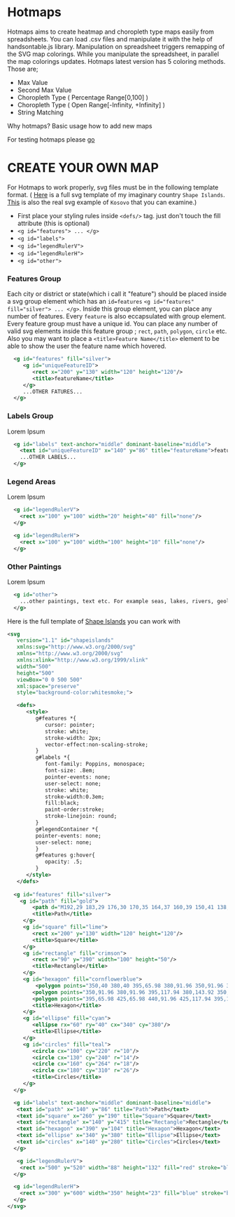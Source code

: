 # Hotmaps
Hotmaps aims to create heatmap and choropleth type maps easily from spreadsheets. You can load .csv files and manipulate it with the help of handsontable.js library. Manipulation on spreadsheet triggers remapping of the SVG map colorings. While you manipulate the spreadsheet,  in parallel the map colorings updates. Hotmaps latest version has 5 coloring methods. Those are;
- Max Value
- Second Max Value
- Choropleth Type ( Percentage Range[0,100] )
- Choropleth Type ( Open Range[-Infinity, +Infinity] ) 
- String Matching

Why hotmaps?
Basic usage
how to add new maps


For testing hotmaps please [go](https://aakutlu.github.io/hotmaps/)

# CREATE YOUR OWN MAP
For Hotmaps to work properly, svg files must be in the following template format. ( [Here](svgmaps/shapeislands.svg) is a full svg template of my imaginary country `Shape Islands`. [This](svgmaps/XK.svg) is also the real svg example of `Kosovo` that you can examine.)
- First place your styling rules inside `<defs/>` tag. just don't touch the fill attribute (this is optional)
- `<g id="features"> ... </g>`
- `<g id="labels">`
- `<g id="legendRulerV">`
- `<g id="legendRulerH">`
- `<g id="other">`


### Features Group
Each city or district or state(which i call it "feature") should be placed inside a svg group element which has an `id=features` `<g id="features" fill="silver"> ... </g>`. Inside this group element,  you can place any number of features. Every `feature` is also eccapsulated with group element. Every feature group must have a unique id. You can place any number of valid svg elements inside this feature group ; `rect`, `path`, `polygon`, `circle` etc. Also you may want to place a `<title>Feature Name</title>` element to be able to show the user the feature name which hovered.

```xml
  <g id="features" fill="silver">
     <g id="uniqueFeatureID">
        <rect x="200" y="130" width="120" height="120"/>
        <title>featureName</title>
     </g>
     ...OTHER FATURES...
  </g>
```

### Labels Group
Lorem Ipsum
```xml
  <g id="labels" text-anchor="middle" dominant-baseline="middle">
    <text id="uniqueFeatureID" x="140" y="86" title="featureName">featureName</text>
    ...OTHER LABELS...
  </g>
```

### Legend Areas
Lorem Ipsum
```xml
  <g id="legendRulerV">
    <rect x="100" y="100" width="20" height="40" fill="none"/>
  </g>

  <g id="legendRulerH">
    <rect x="100" y="100" width="100" height="10" fill="none"/>
  </g>
```

### Other Paintings
Lorem Ipsum
```xml
  <g id="other">
    ...other paintings, text etc. For example seas, lakes, rivers, geolines, etc.
  </g>
```

Here is the full template of [Shape Islands](svgmaps/shapeislands.svg) you can work with

```svg
<svg
   version="1.1" id="shapeislands"
   xmlns:svg="http://www.w3.org/2000/svg"
   xmlns="http://www.w3.org/2000/svg"
   xmlns:xlink="http://www.w3.org/1999/xlink"
   width="500"
   height="500"
   viewBox="0 0 500 500"
   xml:space="preserve"
   style="background-color:whitesmoke;">

   <defs>
      <style>
         g#features *{
            cursor: pointer;
            stroke: white;
            stroke-width: 2px;
            vector-effect:non-scaling-stroke;
         }
         g#labels *{
            font-family: Poppins, monospace;
            font-size: .8em;
            pointer-events: none;
            user-select: none;
            stroke: white;
            stroke-width:0.3em;
            fill:black;
            paint-order:stroke;
            stroke-linejoin: round;
         }
         g#legendContainer *{
         pointer-events: none;
         user-select: none;
         }
         g#features g:hover{
            opacity: .5;
         }
      </style>
   </defs>
 
  <g id="features" fill="silver">
    <g id="path" fill="gold">
        <path d="M192,29 183,29 176,30 170,35 164,37 160,39 150,41 138,42 124,48 120,53 112,59 105,65 102,66 97,73 92,80 84,85 81,91 77,97 76,107 80,112 86,118 95,128 90,130 82,130 75,128 68,125 60,129 55,134 37,142 28,144 20,142 17,146 21,150 26,152 33,152 42,149 51,146 60,141 69,141 70,146 68,153 65,157 66,162 73,163 83,155 88,148 97,142 101,142 109,141 120,140 126,140 126,129 127,121 130,113 140,113 149,115 159,110 165,108 172,102 176,106 185,110 199,105 202,100 211,93 219,90 222,83 224,75 223,70 219,63 218,58 214,53 208,50 201,50 200,50 194,42 192,37z" title="Path"/>
        <title>Path</title>
     </g>
     <g id="square" fill="lime">
        <rect x="200" y="130" width="120" height="120"/>
        <title>Square</title>
     </g>
     <g id="rectangle" fill="crimson">
        <rect x="90" y="390" width="100" height="50"/>
        <title>Rectangle</title>
     </g>
     <g id="hexagon" fill="cornflowerblue">
         <polygon points="350,40 380,40 395,65.98 380,91.96 350,91.96 335,65.98"/>
        <polygon points="350,91.96 380,91.96 395,117.94 380,143.92 350,143.92 335,117.94"/>
        <polygon points="395,65.98 425,65.98 440,91.96 425,117.94 395,117.94 380,91.96"/>
        <title>Hexagon</title>
     </g>
     <g id="ellipse" fill="cyan">
        <ellipse rx="60" ry="40" cx="340" cy="380"/>
        <title>Ellipse</title>
     </g>
     <g id="circles" fill="teal">
        <circle cx="100" cy="220" r="10"/>
        <circle cx="130" cy="240" r="14"/>
        <circle cx="160" cy="264" r="18"/>
        <circle cx="180" cy="310" r="26"/>
        <title>Circles</title>
     </g>
  </g>

  <g id="labels" text-anchor="middle" dominant-baseline="middle">
   <text id="path" x="140" y="86" title="Path">Path</text>
   <text id="square" x="260" y="190" title="Square">Square</text>
   <text id="rectangle" x="140" y="415" title="Rectangle">Rectangle</text>
   <text id="hexagon" x="390" y="104" title="Hexagon">Hexagon</text>
   <text id="ellipse" x="340" y="380" title="Ellipse">Ellipse</text>
   <text id="circles" x="140" y="280" title="Circles">Circles</text>
  </g>

   <g id="legendRulerV">
    <rect x="500" y="520" width="88" height="132" fill="red" stroke="black" stroke-width="0" opacity="0" />
  </g>

  <g id="legendRulerH">
    <rect x="300" y="600" width="350" height="23" fill="blue" stroke="black" stroke-width="0" opacity="0" />
  </g>
</svg>
```

